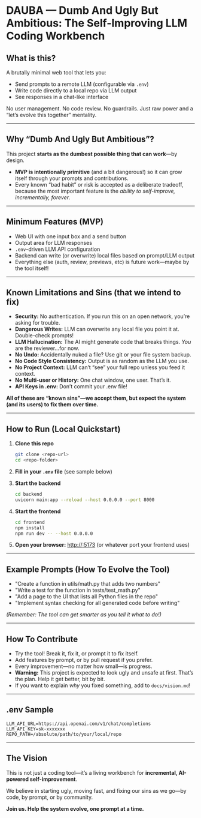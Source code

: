 # DAUBA — Dumb And Ugly But Ambitious: The Self-Improving LLM Coding Workbench

## What is this?

A brutally minimal web tool that lets you:

* Send prompts to a remote LLM (configurable via `.env`)
* Write code directly to a local repo via LLM output
* See responses in a chat-like interface

No user management. No code review. No guardrails. Just raw power and a “let’s evolve this together” mentality.

---

## Why “Dumb And Ugly But Ambitious”?

This project **starts as the dumbest possible thing that can work**—by design.

* **MVP is intentionally primitive** (and a bit dangerous!) so it can grow itself through your prompts and contributions.
* Every known “bad habit” or risk is accepted as a deliberate tradeoff, because the most important feature is the *ability to self-improve, incrementally, forever*.

---

## Minimum Features (MVP)

* Web UI with one input box and a send button
* Output area for LLM responses
* `.env`-driven LLM API configuration
* Backend can write (or overwrite) local files based on prompt/LLM output
* Everything else (auth, review, previews, etc) is future work—maybe by the tool itself!

---

## Known Limitations and Sins (that we intend to fix)

* **Security:** No authentication. If you run this on an open network, you’re asking for trouble.
* **Dangerous Writes:** LLM can overwrite any local file you point it at. Double-check prompts!
* **LLM Hallucination:** The AI might generate code that breaks things. *You* are the reviewer…for now.
* **No Undo:** Accidentally nuked a file? Use git or your file system backup.
* **No Code Style Consistency:** Output is as random as the LLM you use.
* **No Project Context:** LLM can’t “see” your full repo unless you feed it context.
* **No Multi-user or History:** One chat window, one user. That’s it.
* **API Keys in .env:** Don’t commit your .env file!

**All of these are “known sins”—we accept them, but expect the system (and its users) to fix them over time.**

---

## How to Run (Local Quickstart)

1. **Clone this repo**

   ```bash
   git clone <repo-url>
   cd <repo-folder>
   ```

2. **Fill in your `.env` file** (see sample below)

3. **Start the backend**

   ```bash
   cd backend
   uvicorn main:app --reload --host 0.0.0.0 --port 8000
   ```

4. **Start the frontend**

   ```bash
   cd frontend
   npm install
   npm run dev -- --host 0.0.0.0
   ```

5. **Open your browser:**
   [http://<server-ip>:5173](http://<server-ip>:5173)
   (or whatever port your frontend uses)

---

## Example Prompts (How To Evolve the Tool)

* "Create a function in utils/math.py that adds two numbers"
* "Write a test for the function in tests/test\_math.py"
* "Add a page to the UI that lists all Python files in the repo"
* "Implement syntax checking for all generated code before writing"

*(Remember: The tool can get smarter as you tell it what to do!)*

---

## How To Contribute

* Try the tool! Break it, fix it, or prompt it to fix itself.
* Add features by prompt, or by pull request if you prefer.
* Every improvement—no matter how small—is progress.
* **Warning:** This project is expected to look ugly and unsafe at first. That’s the plan. Help it get better, bit by bit.
* If you want to explain *why* you fixed something, add to `docs/vision.md`!

---

## .env Sample

```env
LLM_API_URL=https://api.openai.com/v1/chat/completions
LLM_API_KEY=sk-xxxxxxx
REPO_PATH=/absolute/path/to/your/local/repo
```

---

## The Vision

This is not just a coding tool—it’s a living workbench for **incremental, AI-powered self-improvement**.

We believe in starting ugly, moving fast, and fixing our sins as we go—by code, by prompt, or by community.

**Join us. Help the system evolve, one prompt at a time.**
